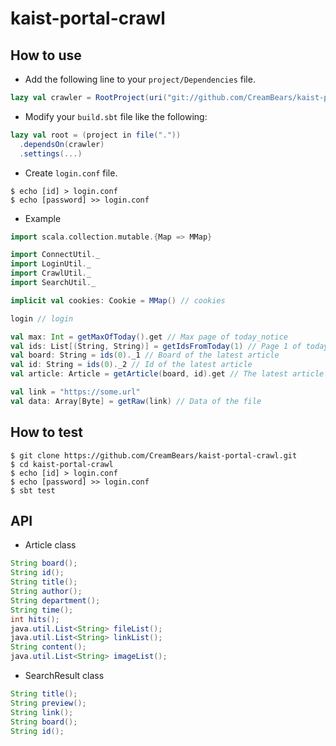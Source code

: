 # kaist-portal-crawl

## How to use
* Add the following line to your `project/Dependencies` file.
```scala
lazy val crawler = RootProject(uri("git://github.com/CreamBears/kaist-portal-crawl.git"))
```
* Modify your `build.sbt` file like the following:
```scala
lazy val root = (project in file("."))
  .dependsOn(crawler)
  .settings(...)
```
* Create `login.conf` file.
```shell
$ echo [id] > login.conf
$ echo [password] >> login.conf
```
* Example
```scala
import scala.collection.mutable.{Map => MMap}

import ConnectUtil._
import LoginUtil._
import CrawlUtil._
import SearchUtil._

implicit val cookies: Cookie = MMap() // cookies

login // login

val max: Int = getMaxOfToday().get // Max page of today_notice
val ids: List[(String, String)] = getIdsFromToday(1) // Page 1 of today_notice
val board: String = ids(0)._1 // Board of the latest article
val id: String = ids(0)._2 // Id of the latest article
val article: Article = getArticle(board, id).get // The latest article

val link = "https://some.url"
val data: Array[Byte] = getRaw(link) // Data of the file
```

## How to test
```shell
$ git clone https://github.com/CreamBears/kaist-portal-crawl.git
$ cd kaist-portal-crawl
$ echo [id] > login.conf
$ echo [password] >> login.conf
$ sbt test
```

## API
* Article class
```Java
String board();
String id();
String title();
String author();
String department();
String time();
int hits();
java.util.List<String> fileList();
java.util.List<String> linkList();
String content();
java.util.List<String> imageList();
```

* SearchResult class
```Java
String title();
String preview();
String link();
String board();
String id();
```
